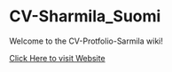 # CV-Sharmila_Suomi
Welcome to the CV-Protfolio-Sarmila wiki!

[Click Here to visit Website](https://cv-sharmila.netlify.app/)
